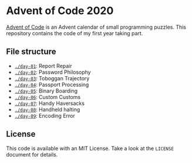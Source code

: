 # Advent of Code 2020
[Advent of Code](https://adventofcode.com/2020) is an Advent calendar of small programming puzzles. This repository contains the code of my first year taking part.

## File structure
* [`./day-01`](./day-01): Report Repair
* [`./day-02`](./day-02): Password Philosophy
* [`./day-03`](./day-03): Toboggan Trajectory
* [`./day-04`](./day-04): Passport Processing
* [`./day-05`](./day-05): Binary Boarding
* [`./day-06`](./day-06): Custom Customs
* [`./day-07`](./day-07): Handy Haversacks
* [`./day-08`](./day-08): Handheld halting
* [`./day-09`](./day-09): Encoding Error

## License
This code is available with an MIT License. Take a look at the `LICENSE` document for details.